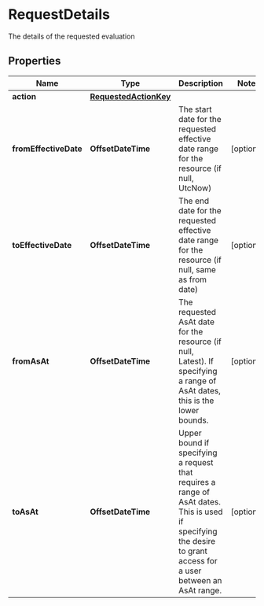 

# RequestDetails

The details of the requested evaluation

## Properties

Name | Type | Description | Notes
------------ | ------------- | ------------- | -------------
**action** | [**RequestedActionKey**](RequestedActionKey.md) |  | 
**fromEffectiveDate** | **OffsetDateTime** | The start date for the requested effective date range for the resource (if null, UtcNow) |  [optional]
**toEffectiveDate** | **OffsetDateTime** | The end date for the requested effective date range for the resource (if null, same as from date) |  [optional]
**fromAsAt** | **OffsetDateTime** | The requested AsAt date for the resource (if null, Latest). If specifying a range of AsAt dates, this is the lower bounds. |  [optional]
**toAsAt** | **OffsetDateTime** | Upper bound if specifying a request that requires a range of AsAt dates. This is used if specifying the desire to grant access for a user between an AsAt range. |  [optional]




